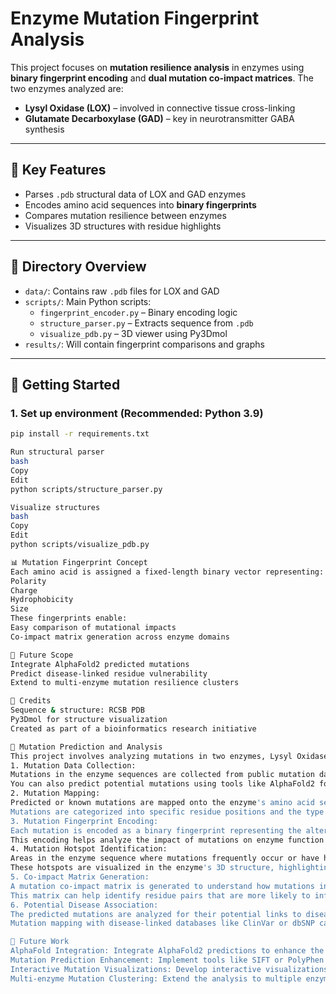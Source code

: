 # Enzyme Mutation Fingerprint Analysis

This project focuses on **mutation resilience analysis** in enzymes using **binary fingerprint encoding** and **dual mutation co-impact matrices**. The two enzymes analyzed are:

- **Lysyl Oxidase (LOX)** – involved in connective tissue cross-linking
- **Glutamate Decarboxylase (GAD)** – key in neurotransmitter GABA synthesis

---

## 🔬 Key Features

- Parses `.pdb` structural data of LOX and GAD enzymes
- Encodes amino acid sequences into **binary fingerprints**
- Compares mutation resilience between enzymes
- Visualizes 3D structures with residue highlights

---

## 📁 Directory Overview

- `data/`: Contains raw `.pdb` files for LOX and GAD
- `scripts/`: Main Python scripts:
  - `fingerprint_encoder.py` – Binary encoding logic
  - `structure_parser.py` – Extracts sequence from `.pdb`
  - `visualize_pdb.py` – 3D viewer using Py3Dmol
- `results/`: Will contain fingerprint comparisons and graphs

---

## 🧪 Getting Started

### 1. Set up environment (Recommended: Python 3.9)

```bash
pip install -r requirements.txt

Run structural parser
bash
Copy
Edit
python scripts/structure_parser.py

Visualize structures
bash
Copy
Edit
python scripts/visualize_pdb.py

📊 Mutation Fingerprint Concept
Each amino acid is assigned a fixed-length binary vector representing:
Polarity
Charge
Hydrophobicity
Size
These fingerprints enable:
Easy comparison of mutational impacts
Co-impact matrix generation across enzyme domains

📌 Future Scope
Integrate AlphaFold2 predicted mutations
Predict disease-linked residue vulnerability
Extend to multi-enzyme mutation resilience clusters

🧬 Credits
Sequence & structure: RCSB PDB
Py3Dmol for structure visualization
Created as part of a bioinformatics research initiative

🧬 Mutation Prediction and Analysis
This project involves analyzing mutations in two enzymes, Lysyl Oxidase (LOX) and Glutamate Decarboxylase (GAD), to study their resilience using binary fingerprint encoding and mutation co-impact matrices. The mutation prediction process can be divided into several stages:
1. Mutation Data Collection:
Mutations in the enzyme sequences are collected from public mutation databases or experimental data (if available).
You can also predict potential mutations using tools like AlphaFold2 for structure-based mutation analysis.
2. Mutation Mapping:
Predicted or known mutations are mapped onto the enzyme's amino acid sequence.
Mutations are categorized into specific residue positions and the type of change (e.g., substitution, insertion, or deletion).
3. Mutation Fingerprint Encoding:
Each mutation is encoded as a binary fingerprint representing the altered residue's properties.
This encoding helps analyze the impact of mutations on enzyme function by comparing differences in polarity, charge, hydrophobicity, and other characteristics of amino acids.
4. Mutation Hotspot Identification:
Areas in the enzyme sequence where mutations frequently occur or have high functional impact are identified as mutation hotspots.
These hotspots are visualized in the enzyme's 3D structure, highlighting residues that may be crucial for function or stability.
5. Co-impact Matrix Generation:
A mutation co-impact matrix is generated to understand how mutations in one part of the enzyme might affect other regions or residues.
This matrix can help identify residue pairs that are more likely to influence each other’s functionality when mutated.
6. Potential Disease Association:
The predicted mutations are analyzed for their potential links to diseases or functional deficiencies.
Mutation mapping with disease-linked databases like ClinVar or dbSNP can provide further insights.

🔮 Future Work
AlphaFold Integration: Integrate AlphaFold2 predictions to enhance the accuracy of mutation models, helping to predict the effect of mutations on the 3D structure of enzymes.
Mutation Prediction Enhancement: Implement tools like SIFT or PolyPhen to predict the functional impact of mutations on enzyme stability and function.
Interactive Mutation Visualizations: Develop interactive visualizations using Py3Dmol or other tools to view mutations directly on 3D structures of enzymes, with color-coded mutation hotspots and residue interactions.
Multi-enzyme Mutation Clustering: Extend the analysis to multiple enzymes to generate mutation resilience clusters, identifying broader mutation patterns and evolutionary insights.
